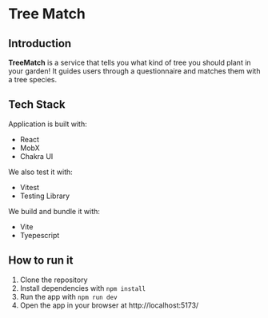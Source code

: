 # Tree Match

## Introduction
**TreeMatch** is a service that tells you what kind of tree you should plant in your garden! It guides users
through a questionnaire and matches them with a tree species.

## Tech Stack
Application is built with:
- React
- MobX
- Chakra UI

We also test it with:
- Vitest
- Testing Library

We build and bundle it with:
- Vite
- Tyepescript

## How to run it
1. Clone the repository
2. Install dependencies with `npm install`
3. Run the app with `npm run dev`
4. Open the app in your browser at http://localhost:5173/

